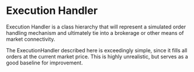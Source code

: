 # Execution Handler

Execution Handler is a class hierarchy that will represent a simulated order handling mechanism and ultimately tie into a brokerage or other means of market connectivity.

The ExecutionHandler described here is exceedingly simple, since it fills all orders at the
current market price. This is highly unrealistic, but serves as a good baseline for improvement.
